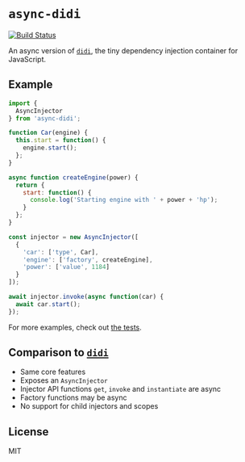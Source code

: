 # `async-didi`

[![Build Status](https://github.com/nikku/async-didi/workflows/CI/badge.svg)](https://github.com/nikku/async-didi/actions?query=workflow%3ACI)

An async version of [`didi`](didi), the tiny dependency injection container for JavaScript.


## Example

```js
import {
  AsyncInjector
} from 'async-didi';

function Car(engine) {
  this.start = function() {
    engine.start();
  };
}

async function createEngine(power) {
  return {
    start: function() {
      console.log('Starting engine with ' + power + 'hp');
    }
  };
}

const injector = new AsyncInjector([
  {
    'car': ['type', Car],
    'engine': ['factory', createEngine],
    'power': ['value', 1184]
  }
]);

await injector.invoke(async function(car) {
  await car.start();
});
```

For more examples, check out [the tests](https://github.com/nikku/async-didi/blob/master/test/async-injector.spec.js).


## Comparison to [`didi`][didi]

* Same core features
* Exposes an `AsyncInjector`
* Injector API functions `get`, `invoke` and `instantiate` are async
* Factory functions may be async
* No support for child injectors and scopes


## License

MIT


[didi]: https://github.com/nikku/didi
